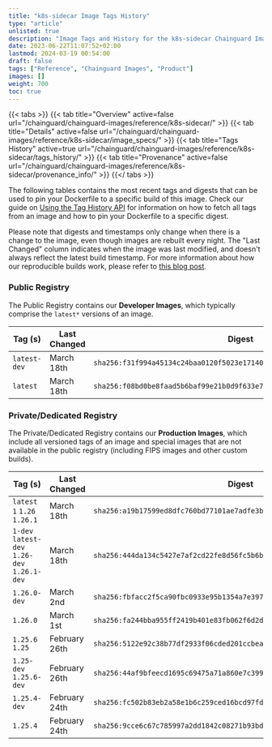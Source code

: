 ```yaml
---
title: "k8s-sidecar Image Tags History"
type: "article"
unlisted: true
description: "Image Tags and History for the k8s-sidecar Chainguard Image"
date: 2023-06-22T11:07:52+02:00
lastmod: 2024-03-19 00:54:00
draft: false
tags: ["Reference", "Chainguard Images", "Product"]
images: []
weight: 700
toc: true
---
```


{{< tabs >}}
{{< tab title="Overview" active=false url="/chainguard/chainguard-images/reference/k8s-sidecar/" >}}
{{< tab title="Details" active=false url="/chainguard/chainguard-images/reference/k8s-sidecar/image_specs/" >}}
{{< tab title="Tags History" active=true url="/chainguard/chainguard-images/reference/k8s-sidecar/tags_history/" >}}
{{< tab title="Provenance" active=false url="/chainguard/chainguard-images/reference/k8s-sidecar/provenance_info/" >}}
{{</ tabs >}}

The following tables contains the most recent tags and digests that can be used to pin your Dockerfile to a specific build of this image. Check our guide on [Using the Tag History API](/chainguard/chainguard-images/using-the-tag-history-api/) for information on how to fetch all tags from an image and how to pin your Dockerfile to a specific digest.

Please note that digests and timestamps only change when there is a change to the image, even though images are rebuilt every night. The "Last Changed" column indicates when the image was last modified, and doesn't always reflect the latest build timestamp. For more information about how our reproducible builds work, please refer to [this blog post](https://www.chainguard.dev/unchained/reproducing-chainguards-reproducible-image-builds).

### Public Registry
The Public Registry contains our **Developer Images**, which typically comprise the `latest*` versions of an image.

| Tag (s)       | Last Changed | Digest                                                                    |
|---------------|--------------|---------------------------------------------------------------------------|
|  `latest-dev` | March 18th   | `sha256:f31f994a45134c24baa0120f5023e17140649b3d7734a7b9d7de6d0135011f4a` |
|  `latest`     | March 18th   | `sha256:f08bd0be8faad5b6baf99e21b0d9f633e732b1c88e8414758df5af1fa1b2726f` |


### Private/Dedicated Registry
The Private/Dedicated Registry contains our **Production Images**, which include all versioned tags of an image and special images that are not available in the public registry (including FIPS images and other custom builds).

| Tag (s)                                       | Last Changed  | Digest                                                                    |
|-----------------------------------------------|---------------|---------------------------------------------------------------------------|
|  `latest` `1` `1.26` `1.26.1`                 | March 18th    | `sha256:a19b17599ed8dfc760bd77101ae7adfe3b113b89dc372545064c23034224738e` |
|  `1-dev` `latest-dev` `1.26-dev` `1.26.1-dev` | March 18th    | `sha256:444da134c5427e7af2cd22fe8d56fc5b6bdf66e321fa9682497ee4fe2fbf9fd7` |
|  `1.26.0-dev`                                 | March 2nd     | `sha256:fbfacc2f5ca90fbc0933e95b1354a7e397d83b81938181261f498a453c72672d` |
|  `1.26.0`                                     | March 1st     | `sha256:fa244bba955ff2419b401e83fb062f6d2d0e4db5f2955126a71dd866a6847852` |
|  `1.25.6` `1.25`                              | February 26th | `sha256:5122e92c38b77df2933f06cded201ccbeac376adf2e49e3aae8d9d78c289912c` |
|  `1.25-dev` `1.25.6-dev`                      | February 26th | `sha256:44af9bfeecd1695c69475a71a860e7c399f2b65170dd962a2e6d67f0b4f31ce5` |
|  `1.25.4-dev`                                 | February 24th | `sha256:fc502b83eb2a58e1b6c259ced16bcd97fdd68b1964695d01bece450e5996626e` |
|  `1.25.4`                                     | February 24th | `sha256:9cce6c67c785997a2dd1842c08271b93bd0711281b7c91eab8876b5874f5061d` |

